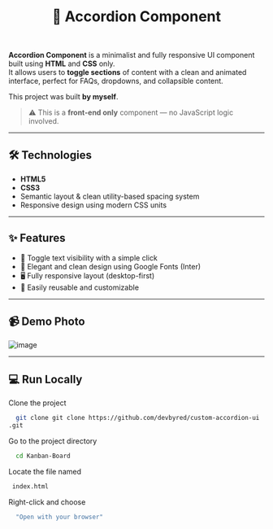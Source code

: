 <h1 align="center">📂 Accordion Component</h1>
<br>

**Accordion Component** is a minimalist and fully responsive UI component built using **HTML** and **CSS** only.  
It allows users to **toggle sections** of content with a clean and animated interface, perfect for FAQs, dropdowns, and collapsible content.

This project was built **by myself**.

> ⚠️ This is a **front-end only** component — no JavaScript logic involved.

---

## 🛠️ Technologies

- **HTML5**
- **CSS3**
- Semantic layout & clean utility-based spacing system
- Responsive design using modern CSS units

---

## ✨ Features

- 📖 Toggle text visibility with a simple click  
- 🎨 Elegant and clean design using Google Fonts (Inter)  
- 🖥️ Fully responsive layout (desktop-first)  
- 🧩 Easily reusable and customizable  

---
## 📹 Demo Photo

![image](https://github.com/user-attachments/assets/baa133c5-88a9-4924-a8a4-5aa8389257e3)


---

## 💻  Run Locally

Clone the project

```bash
  git clone git clone https://github.com/devbyred/custom-accordion-ui
.git
```

Go to the project directory

```bash
  cd Kanban-Board
```

Locate the file named

```bash
 index.html
```

Right-click and choose

```bash
  "Open with your browser"
```






